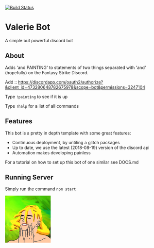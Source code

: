 [![Build Status](https://travis-ci.org/jhburns/val-bot.svg?branch=master)](https://travis-ci.org/jhburns/val-bot)

# Valerie Bot
A simple but powerful discord bot

## About

Adds 'and PAINTING' to statements of two things separated with 'and' (hopefully) on the Fantasy Strike Discord. 

Add :: https://discordapp.com/oauth2/authorize?&client_id=473280648782675978&scope=bot&permissions=3247104

Type `!painting` to see if it is up

Type `!halp` for a list of all commands

## Features
This bot is a pretty in depth template with some great features:
- Continuous deployment, by untiling a glitch packages
- Up to date, we use the latest (2018-08-19) version of the discord api
- Automation makes developing painless

For a tutorial on how to set up this bot of one similar see DOCS.md

## Running Server

Simply run the command `npm start`

<img style="max-width: 150px; display: block; height: auto" src="https://raw.githubusercontent.com/jhburns/val-bot/master/profile.jpg">
 